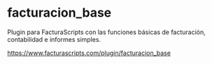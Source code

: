 # facturacion_base
Plugin para FacturaScripts con las funciones básicas de facturación, contabilidad e informes simples.

https://www.facturascripts.com/plugin/facturacion_base